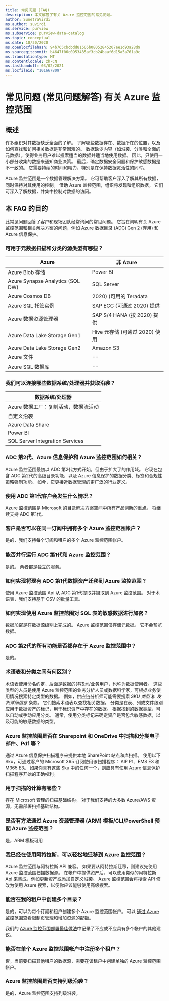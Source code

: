 ```yaml
---
title: 常见问题 (FAQ)
description: 本文解答了有关 Azure 监控范围的常见问题。
author: SunetraVirdi
ms.author: suvirdi
ms.service: purview
ms.subservice: purview-data-catalog
ms.topic: conceptual
ms.date: 10/20/2020
ms.openlocfilehash: 94b765cbcbdd81505b08052845207ee1d93a28d9
ms.sourcegitcommit: b4647f06c0953435af3cb24baaf6d15a5a761a9c
ms.translationtype: MT
ms.contentlocale: zh-CN
ms.lasthandoff: 03/02/2021
ms.locfileid: "101667809"
---
```

# <a name="frequently-asked-questions-faq-about-azure-purview"></a>常见问题 (常见问题解答) 有关 Azure 监控范围

## <a name="overview"></a>概述

许多组织对其数据缺乏全面的了解。 了解哪些数据存在、数据所在的位置，以及如何查找和访问相关数据是非常困难的。 数据缺少内容（如沿袭、分类和全面的元数据），使得业务用户难以搜索适当的数据并适当地使用数据。 因此，只使用一小部分收集的数据来通知商业决策。 最后，确定数据安全问题和保护敏感数据是不一致的。 它需要持续的时间和精力，特别是在保持数据灵活性的同时。

Azure 监控范围是一个数据管理解决方案。 它可帮助客户深入了解其所有数据，同时保持对其使用的控制。 借助 Azure 监控范围，组织将发现和组织数据。 它们可深入了解数据，并集中控制对数据的访问。

## <a name="purpose-of-this-faq"></a>本 FAQ 的目的

此常见问题回答了客户和现场团队经常询问的常见问题。 它旨在阐明有关 Azure 监控范围和相关解决方案的问题，例如 Azure 数据目录 (ADC) Gen 2 (弃用) 和 Azure 信息保护。

### <a name="what-are-the-source-types-available-for-metadata-scanning-and-classification"></a>可用于元数据扫描和分类的源类型有哪些？

|Azure|非 Azure|
|---------|---------|
|Azure Blob 存储|Power BI|
|Azure Synapse Analytics (SQL DW)|SQL Server |
|Azure Cosmos DB|2020)  (可用的 Teradata|
|Azure SQL 托管实例|SAP ECC (可通过 2020) 提供|
|Azure 数据资源管理器|SAP S/4 HANA (按 2020) 提供|
|Azure Data Lake Storage Gen1|Hive 元存储 (可通过 2020) 使用|
|Azure Data Lake Storage Gen2|Amazon S3|
|Azure 文件|--|
|Azure SQL 数据库|--|

### <a name="what-data-systemsprocessors-can-we-connect-and-get-lineage"></a>我们可以连接哪些数据系统/处理器并获取沿袭？

|数据系统/处理器 
|---------
|Azure 数据工厂：复制活动，数据流活动 
|自定义沿袭   
|Azure Data Share   
|Power BI    |
|SQL Server Integration Services  

### <a name="how-are-adc-gen-2-azure-information-protection-and-azure-purview-related"></a>ADC 第2代、Azure 信息保护和 Azure 监控范围如何相关？

Azure 监控范围最初以 ADC 第2代方式开始，但由于扩大了的作用域。 它现在包含 ADC 第2代的高级目录功能，以及 Azure 信息保护的数据分类、标签和合规性策略强制功能。 如今，它更接近数据管理的更广泛的行业定义。

### <a name="what-happens-to-customers-using-adc-gen-1"></a>使用 ADC 第1代客户会发生什么情况？

Azure 监控范围是 Microsoft 的目录解决方案空间中所有产品创新的重点。 将继续支持 ADC 第1代。

### <a name="can-customers-have-multiple-azure-purview-accounts-in-the-same-subscription"></a>客户是否可以在同一订阅中拥有多个 Azure 监控范围帐户？

是的，我们支持每个订阅和租户的多个 Azure 监控范围帐户。

### <a name="can-i-run-adc-gen-1-and-azure-purview-in-parallel"></a>能否并行运行 ADC 第1代和 Azure 监控范围？

是的。 两者都是独立的服务。

### <a name="how-do-i-migrate-existing-adc-gen-1-data-assets-to-azure-purview"></a>如何实现将现有 ADC 第1代数据资产迁移到 Azure 监控范围？

使用 Azure 监控范围 Api 从 ADC 第1代提取并摄取到 Azure 监控范围。 对于术语表，我们支持基于 CSV 的批量工具。

### <a name="how-do-i-encrypt-sensitive-data-for-sql-tables-using-azure-purview"></a>如何实现使用 Azure 监控范围对 SQL 表的敏感数据进行加密？

数据加密是在数据源级别上完成的。 Azure 监控范围仅存储元数据。 它不会预览数据。

### <a name="will-all-the-capabilities-of-adc-gen-2-exist-in-azure-purview"></a>ADC 第2代的所有功能是否都存在于 Azure 监控范围中？

是的。

<!--## Is the data lineage feature available in Azure Purview?

Yes, but it's limited to the Azure Data Factory connector.

<!-- ## How can I scan SQL Server on-premises? 

Use the self-host integration runtime capability. !-->

<!--### What is the difference between classification in Azure SQL Database and classification in Azure Purview?

|Azure SQL DB classification  |Azure Purview classification  |
|---------|---------|
|Classification is based on SQL metadata from system catalogs. |Classification is based on Azure Purview's sampling technique by using the system-defined or custom-defined regex pattern.|
|Custom classification is supported.     |Custom classification is supported.         |
|Doesn't use Microsoft 365 system classifiers out of the box.    | Uses Microsoft 365 system classifiers out of the box.        |
-->

### <a name="whats-the-difference-between-a-glossary-and-classification"></a>术语表和分类之间有何区别？

术语表使用命名约定，后面是数据的非技术/业务用户，也称为数据使用者。 这些类型的人员是使用 Azure 监控范围的业务分析人员或数据科学家，可根据业务使用情况搜索特定类型的数据。 例如，供应链分析师可能需要搜索 *SKU 类型* 和 *发货详细信息* 条款。 它们搜索术语表以查找相关数据。
分类是在表、列或文件级别应用于数据资产的标记，用于标识资产中存在的数据。 根据找到的数据类型，可以自动或手动应用分类。 通常，使用分类标记来确定资产是否包含敏感数据，以及可能的敏感数据的类型。

### <a name="does-azure-purview-scan-and-classify-emails-pdfs-etc-in-my-sharepoint-and-onedrive"></a>Azure 监控范围是否在 Sharepoint 和 OneDrive 中扫描和分类电子邮件、Pdf 等？

通过 Azure 信息保护扫描程序来提供本地 SharePoint 站点和库扫描。 使用以下 Sku，可通过客户的 Microsoft 365 订阅使用该扫描程序： AIP P1、EMS E3 和 M365 E3。 如果你具有这些 Sku 中的任何一个，则应具有使用 Azure 信息保护扫描程序开始的正确权利。

<!--### What is the difference between classifications and sensitivity labels in Azure Purview?

Azure Purview's data governance solution is based on the Apache Atlas framework. As defined by Atlas, classification is a way to identify the contents of an asset (table or file) or an entity (table column or structured file). This classification becomes a metadata property that allows Azure Purview to understand the data within each asset and govern and protect them.

Sensitivity labels are a Microsoft 365 concept that resembles classification at the asset level. You create a label with a collection of classifications applied at the asset or entity level.

Atlas-centric customers will see no real distinction between classifications and labels. To these customers, everything is a classification and labels aren't needed.

Security-focused customers will see a distinction between classification and labeling, but only because in Microsoft 365 the classifications aren't exposed directly to the user; only labels are visible. So, similar to Atlas, Office 365 security customers don't need to deal with both entities.
-->

### <a name="what-is-the-compute-used-for-the-scan"></a>用于扫描的计算有哪些？
存在 Microsoft 管理的扫描基础结构。 对于我们支持的大多数 Azure/AWS 资源，无需部署扫描基础结构。

### <a name="is-there-a-way-to-provision-azure-purview-via-azure-resource-manager-arm-template--cli--powershell"></a>是否有方法通过 Azure 资源管理器 (ARM) 模板/CLI/PowerShell 预配 Azure 监控范围？

是，ARM 模板可用

<!--### Does Azure Purview support guest users in AAD?-->

### <a name="im-already-using-atlas-can-i-easily-move-to-azure-purview"></a>我已经在使用阿特拉斯，可以轻松地迁移到 Azure 监控范围？

Azure 监控范围与阿特拉斯 API 兼容。 如果要从阿特拉斯迁移，则建议先使用 Azure 监控范围扫描数据源。 在帐户中提供资产后，可以使用类似的阿特拉斯 Api 来集成，例如更新资产或添加自定义沿袭。 Azure 监控范围会将搜索 API 修改为使用 Azure 搜索，以便你应该能够使用高级搜索。

### <a name="can-i-create-multiple-catalogs-in-my-tenant"></a>能否在我的租户中创建多个目录？

是的，可以为每个订阅和租户创建多个 Azure 监控范围帐户。 可以 [通过 Azure 监控范围查看限制页管理和增加资源的配额](how-to-manage-quotas.md)。

我们的 [Azure 监控范围部署最佳做法](deployment-best-practices.md)中记录了不应或不应具有多个帐户的其他建议。

### <a name="can-i-register-multiple-tenants-within-a-single-azure-purview-account"></a>能否在单个 Azure 监控范围帐户中注册多个租户？

否，当前要扫描其他租户的数据源，需要在该租户中创建单独的 Azure 监控范围帐户。

### <a name="does-azure-purview-support-column-level-lineage"></a>Azure 监控范围是否支持列级沿袭？

是的，Azure 监控范围支持列级沿袭。